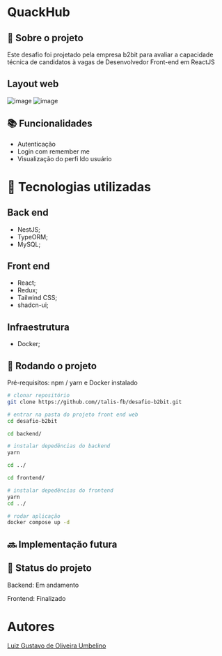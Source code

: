 # QuackHub

<!-- license --> 

## :memo:  Sobre o projeto
Este desafio foi projetado pela empresa b2bit para avaliar a capacidade técnica de candidatos à vagas de Desenvolvedor Front-end em ReactJS

## Layout web
![image](https://github.com/luizgustavoou/desafio-b2bit/assets/89609312/7c7d8e39-fb07-493a-8deb-da4d49f745ca)
![image](https://github.com/luizgustavoou/desafio-b2bit/assets/89609312/0a23106d-9ad5-41e4-a721-1e8bbf55cbe7)


<!-- ## Modelo conceitual -->

## :books: Funcionalidades
- Autenticação
- Login com remember me
- Visualização do perfi ldo usuário

# :wrench: Tecnologias utilizadas
## Back end
* NestJS;
* TypeORM;
* MySQL;
  
## Front end
* React;
* Redux;
* Tailwind CSS;
* shadcn-ui;
  
<!--## Implantação em produção -->

## Infraestrutura
* Docker;

## :rocket: Rodando o projeto
Pré-requisitos: npm / yarn e Docker instalado

```bash
# clonar repositório
git clone https://github.com//talis-fb/desafio-b2bit.git

# entrar na pasta do projeto front end web
cd desafio-b2bit

cd backend/

# instalar depedências do backend
yarn

cd ../

cd frontend/

# instalar depedências do frontend
yarn
cd ../

# rodar aplicação
docker compose up -d
```

## :soon: Implementação futura

## :dart: Status do projeto
<p>Backend: Em andamento</p>
<p>Frontend: Finalizado</p>

# Autores
<a href="https://github.com/luizgustavoou">Luiz Gustavo de Oliveira Umbelino</a><br>


